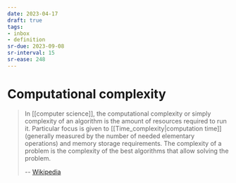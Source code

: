 ```yaml
---
date: 2023-04-17
draft: true
tags:
- inbox
- definition
sr-due: 2023-09-08
sr-interval: 15
sr-ease: 248
---
```


# Computational complexity

> In [[computer science]], the computational complexity or simply complexity of
> an algorithm is the amount of resources required to run it. Particular focus
> is given to [[Time_complexity|computation time]](generally measured by the
> number of needed elementary operations) and memory storage requirements. The
> complexity of a problem is the complexity of the best algorithms that allow
> solving the problem.
>
> -- [Wikipedia](https://en.wikipedia.org/wiki/Computational_complexity)
